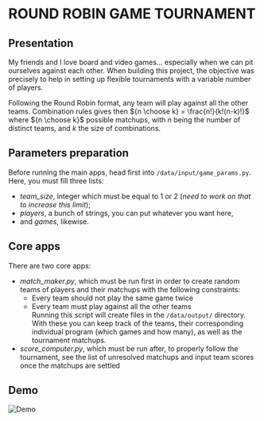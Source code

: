 # ROUND ROBIN GAME TOURNAMENT

## Presentation
My friends and I love board and video games... especially when we can pit ourselves against each other.
When building this project, the objective was precisely to help in setting up flexible tournaments with a variable number of players.

Following the Round Robin format, any team will play against all the other teams. Combination rules gives then ${n \choose k} = \frac{n!}{k!(n-k)!}$ where ${n \choose k}$ possible matchups, with $n$ being the number of distinct teams, and $k$ the size of combinations.

## Parameters preparation
Before running the main apps, head first into `/data/input/game_params.py`. Here, you must fill three lists:
* _team_size_, integer which must be equal to 1 or 2 (*_need to work on that to increase this limit_*);
* _players_, a bunch of strings, you can put whatever you want here,
* and _games_, likewise.

## Core apps
There are two core apps:
* _match_maker.py_, which must be run first in order to create random teams of players and their matchups with the following constraints:
    * Every team should not play the same game twice
    * Every team must play against all the other teams  
  Running this script will create files in the `/data/output/` directory. With these you can keep track of the teams, their corresponding individual program (which games and how many), as well as the tournament matchups.
* _score_computer.py_, which must be run after, to properly follow the tournament, see the list of unresolved matchups and input team scores once the matchups are settled

## Demo
![Demo](test)
